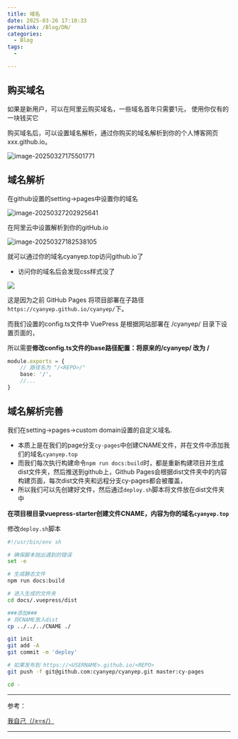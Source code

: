```yaml
---
title: 域名
date: 2025-03-26 17:10:33
permalink: /Blog/DN/
categories:
  - Blog
tags:
  - 

---
```




## 购买域名

如果是新用户，可以在阿里云购买域名，一些域名首年只需要1元， 使用你仅有的一块钱买它

购买域名后，可以设置域名解析，通过你购买的域名解析到你的个人博客网页xxx.github.io。

![image-20250327175501771](https://img.cyanyep.top/Blog/image-20250327175501771.png)

## 域名解析

在github设置的setting->pages中设置你的域名

![image-20250327202925641](https://img.cyanyep.top/Blog/image-20250327202925641.png)

在阿里云中设置解析到你的gitHub.io

![image-20250327182538105](https://img.cyanyep.top/Blog/image-20250327182538105.png)

就可以通过你的域名cyanyep.top访问github.io了



- 访问你的域名后会发现css样式没了

![](https://img.cyanyep.top/Blog/image-20250327205312348.png)

这是因为之前 GitHub Pages 将项目部署在子路径 `https://cyanyep.github.io/cyanyep/`下。

而我们设置的config.ts文件中 VuePress 是根据网站部署在 /cyanyep/ 目录下设置页面的，

所以需要**修改config.ts文件的base路径配置：将原来的/cyanyep/ 改为 /**

```ts
module.exports = {
  	// 路径名为 "/<REPO>/"
    base: '/',
  	//...
}
```



## 域名解析完善

我们在setting->pages->custom domain设置的自定义域名.

- 本质上是在我们的page分支`cy-pages`中创建CNAME文件，并在文件中添加我们的域名`cyanyep.top`
- 而我们每次执行构建命令`npm run docs:build`时，都是重新构建项目并生成dist文件夹，然后推送到github上，Github Pages会根据dist文件夹中的内容构建页面，每次dist文件夹和远程分支cy-pages都会被覆盖，
- 所以我们可以先创建好文件，然后通过`deploy.sh`脚本将文件放在dist文件夹中

**在项目根目录vuepress-starter创建文件CNAME，内容为你的域名`cyanyep.top`**

修改`deploy.sh`脚本

```sh
#!/usr/bin/env sh

# 确保脚本抛出遇到的错误
set -e

# 生成静态文件
npm run docs:build

# 进入生成的文件夹
cd docs/.vuepress/dist

###添加###
# 将CNAME放入dist
cp ../../../CNAME ./

git init
git add -A
git commit -m 'deploy'

# 如果发布到 https://<USERNAME>.github.io/<REPO>
git push -f git@github.com:cyanyep/cyanyep.git master:cy-pages

cd -
```



---

参考：

[我自己（/≥▿≤/）](https://cyanyep.top/Blog/DN/)



---

